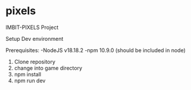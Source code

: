 # pixels

IMBIT-PIXELS Project

Setup Dev environment

Prerequisites:
    -NodeJS v18.18.2
    -npm 10.9.0 (should be included in node)

1. Clone repository
2. change into game directory
3. npm install
4. npm run dev
